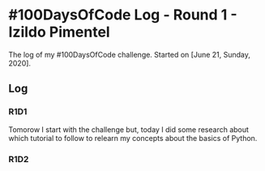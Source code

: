# #100DaysOfCode Log - Round 1 - Izildo Pimentel

The log of my #100DaysOfCode challenge. Started on [June 21, Sunday, 2020].

## Log

### R1D1 
Tomorow I start with the challenge but, today I did some research about which tutorial to follow to relearn my concepts about the basics of Python.

### R1D2
